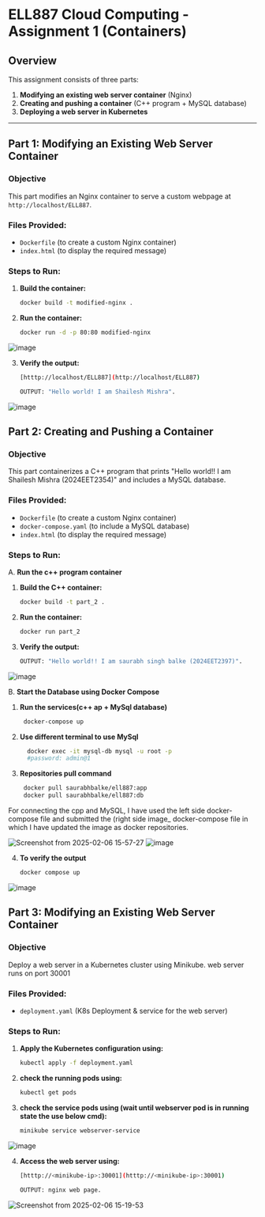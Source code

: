 # ELL887 Cloud Computing - Assignment 1 (Containers)

## Overview
This assignment consists of three parts:
1. **Modifying an existing web server container** (Nginx)
2. **Creating and pushing a container** (C++ program + MySQL database)
3. **Deploying a web server in Kubernetes**
---

## Part 1: Modifying an Existing Web Server Container

### Objective
This part modifies an Nginx container to serve a custom webpage at `http://localhost/ELL887`.

### Files Provided:
- `Dockerfile` (to create a custom Nginx container)
- `index.html` (to display the required message)

### Steps to Run:
1. **Build the container:**
   ```sh
   docker build -t modified-nginx .

2. **Run the container:**
   ```sh
   docker run -d -p 80:80 modified-nginx
![image](https://github.com/user-attachments/assets/2e82ec8c-a797-46e3-aea0-8ceee8623b7d)

3. **Verify the output:**
   ```sh
   [htttp://localhost/ELL887](http://localhost/ELL887)

   OUTPUT: "Hello world! I am Shailesh Mishra".
![image](https://github.com/user-attachments/assets/3e8629d2-aacb-4ee6-bbd7-fa8ecfc6ca1e)

   
## Part 2: Creating and Pushing a Container

### Objective
This part containerizes a C++ program that prints "Hello world!! I am Shailesh Mishra (2024EET2354)" and includes a MySQL database.

### Files Provided:
- `Dockerfile` (to create a custom Nginx container)
- `docker-compose.yaml` (to include a MySQL database)
- `index.html` (to display the required message)

### Steps to Run:
A. **Run the c++ program container**
1. **Build the C++ container:**
   ```sh
   docker build -t part_2 .

2. **Run the container:**
   ```sh
   docker run part_2

3. **Verify the output:**
   ```sh
   OUTPUT: "Hello world!! I am saurabh singh balke (2024EET2397)".
![image](https://github.com/user-attachments/assets/78a262bb-2b73-4c29-8026-48ef21981227)


B. **Start the Database using Docker Compose**
1. **Run the services(c++ ap + MySql database)**
   
   ```sh
    docker-compose up

2. **Use different terminal to use MySql**
   ```sh
     docker exec -it mysql-db mysql -u root -p
     #password: admin@1

3. **Repositories pull command**
   ```sh
    docker pull saurabhbalke/ell887:app 
    docker pull saurabhbalke/ell887:db 


For connecting the cpp and MySQL, I have used the left side docker-compose file and submitted the (right side image_ docker-compose file in which I have updated the image as docker repositories.

![Screenshot from 2025-02-06 15-57-27](https://github.com/user-attachments/assets/5c7db5b3-7915-4a3f-8897-d11ec134f13d) ![image](https://github.com/user-attachments/assets/90c16f5b-500a-40f5-b094-d8163e1bddfd)

4. **To verify the output**
   ```sh
   docker compose up
![image](https://github.com/user-attachments/assets/a889b770-84ab-4d42-a5c7-4f03477a0eb2)


## Part 3: Modifying an Existing Web Server Container

### Objective
Deploy a web server in a Kubernetes cluster using Minikube. web server runs on port 30001

### Files Provided:
- `deployment.yaml` (K8s Deployment & service for the web server)

### Steps to Run:
1. **Apply the Kubernetes configuration using:**
   ```sh
   kubectl apply -f deployment.yaml

2. **check the running pods using:**
   ```sh
   kubectl get pods
   
3. **check the service pods using (wait until webserver pod is in running state the use below cmd):**
   ```sh
   minikube service webserver-service

![image](https://github.com/user-attachments/assets/0d000183-f0dd-4119-ab95-52a033d69e52)

4. **Access the web server using:**
   ```sh
   [htttp://<minikube-ip>:30001](htttp://<minikube-ip>:30001)

   OUTPUT: nginx web page.

![Screenshot from 2025-02-06 15-19-53](https://github.com/user-attachments/assets/bea9ae8d-4378-4470-9f66-b8bd9f9c62e4)
